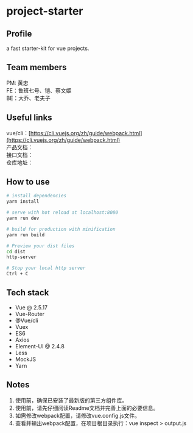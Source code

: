 # project-starter

## Profile
a fast starter-kit for vue projects.

## Team members
PM: 黄忠  
FE：鲁班七号、铠、蔡文姬  
BE：大乔、老夫子

## Useful links
vue/cli：[https://cli.vuejs.org/zh/guide/webpack.html](https://cli.vuejs.org/zh/guide/webpack.html)  
产品文档：  
接口文档：  
仓库地址：

## How to use

``` bash
# install dependencies
yarn install

# serve with hot reload at localhost:8080
yarn run dev

# build for production with minification
yarn run build

# Preview your dist files
cd dist
http-server

# Stop your local http server
Ctrl + C

```

## Tech stack
* Vue @ 2.5.17
* Vue-Router
* @Vue/cli
* Vuex
* ES6
* Axios
* Element-UI @ 2.4.8
* Less
* MockJS
* Yarn

## Notes
1. 使用前，确保已安装了最新版的第三方组件库。
2. 使用前，请先仔细阅读Readme文档并完善上面的必要信息。
3. 如需修改webpack配置，请修改vue.config.js文件。
4. 查看并输出webpack配置，在项目根目录执行：vue inspect > output.js